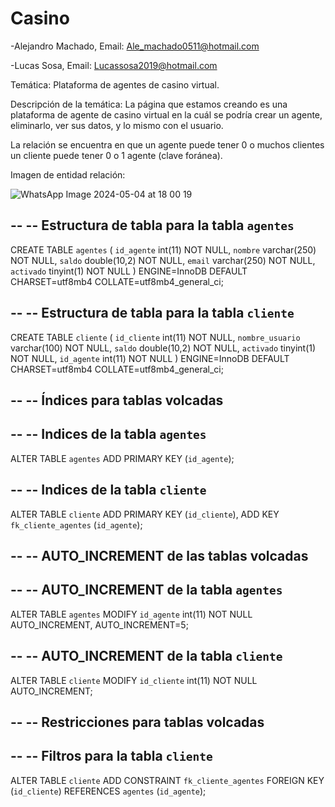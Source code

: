 # Casino
-Alejandro Machado, Email: Ale_machado0511@hotmail.com

-Lucas Sosa, Email: Lucassosa2019@hotmail.com

Temática: Plataforma de agentes de casino virtual.

Descripción de la temática: La página que estamos creando es una plataforma de agente de casino virtual en la cuál se podría crear un agente, eliminarlo, ver sus datos, y lo mismo con el usuario.

La relación se encuentra en que un agente puede tener 0 o muchos clientes un cliente puede tener 0 o 1 agente (clave foránea).

Imagen de entidad relación:

![WhatsApp Image 2024-05-04 at 18 00 19](https://github.com/DAleMF05/Casino/assets/166235026/53e45133-50c3-430e-b359-e870ce67394f)

--
-- Estructura de tabla para la tabla `agentes`
--

CREATE TABLE `agentes` (
  `id_agente` int(11) NOT NULL,
  `nombre` varchar(250) NOT NULL,
  `saldo` double(10,2) NOT NULL,
  `email` varchar(250) NOT NULL,
  `activado` tinyint(1) NOT NULL
) ENGINE=InnoDB DEFAULT CHARSET=utf8mb4 COLLATE=utf8mb4_general_ci;


--
-- Estructura de tabla para la tabla `cliente`
--

CREATE TABLE `cliente` (
  `id_cliente` int(11) NOT NULL,
  `nombre_usuario` varchar(100) NOT NULL,
  `saldo` double(10,2) NOT NULL,
  `activado` tinyint(1) NOT NULL,
  `id_agente` int(11) NOT NULL
) ENGINE=InnoDB DEFAULT CHARSET=utf8mb4 COLLATE=utf8mb4_general_ci;

--
-- Índices para tablas volcadas
--

--
-- Indices de la tabla `agentes`
--
ALTER TABLE `agentes`
  ADD PRIMARY KEY (`id_agente`);

--
-- Indices de la tabla `cliente`
--
ALTER TABLE `cliente`
  ADD PRIMARY KEY (`id_cliente`),
  ADD KEY `fk_cliente_agentes` (`id_agente`);

--
-- AUTO_INCREMENT de las tablas volcadas
--

--
-- AUTO_INCREMENT de la tabla `agentes`
--
ALTER TABLE `agentes`
  MODIFY `id_agente` int(11) NOT NULL AUTO_INCREMENT, AUTO_INCREMENT=5;

--
-- AUTO_INCREMENT de la tabla `cliente`
--
ALTER TABLE `cliente`
  MODIFY `id_cliente` int(11) NOT NULL AUTO_INCREMENT;

--
-- Restricciones para tablas volcadas
--

--
-- Filtros para la tabla `cliente`
--
ALTER TABLE `cliente`
  ADD CONSTRAINT `fk_cliente_agentes` FOREIGN KEY (`id_cliente`) REFERENCES `agentes` (`id_agente`);

